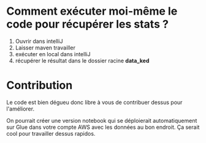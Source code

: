 # Comment exécuter moi-même le code pour récupérer les stats ?
1. Ouvrir dans intelliJ
2. Laisser maven travailler
3. exécuter en local dans intelliJ
4. récupérer le résultat dans le dossier racine **data_ked**

# Contribution
Le code est bien dégueu donc libre à vous de contribuer dessus pour l'améliorer.

On pourrait créer une version notebook qui se déploierait automatiquement sur Glue dans votre compte AWS avec les données au bon endroit. Ça serait cool pour travailler dessus rapidos.
 
